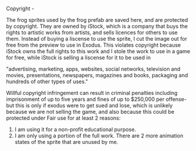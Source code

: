 Copyright -

The frog sprites used by the frog prefab are saved here, and are protected by copyright. 
They are owned by iStock, which is a company that buys the rights to artistic works from artists, and sells licences for others to use them.
Instead of buying a liscense to use the sprite, I cut the image out for free from the preview to use in Exodus.
This violates copyright because iStock owns the full rights to this work and I stole the work to use in a game for free, 
while iStock is selling a liscense for it to be used in 

"advertising, marketing, apps, websites, social networks, television and movies, 
presentations, newspapers, magazines and books, packaging and hundreds of other types of uses."

Willful copyright infringement can result in criminal penalties including imprisonment of up to five years and fines of up to $250,000 per offense-
but this is only if exodus were to get sued and lose, which is unlikely because we are not selling the game,
and also because this could be protected under Fair use for at least 2 reasons:
1. I am using it for a non-profit educational purpose.
2. I am only using a portion of the full work. There are 2 more animation states of the sprite that are unused by me.
